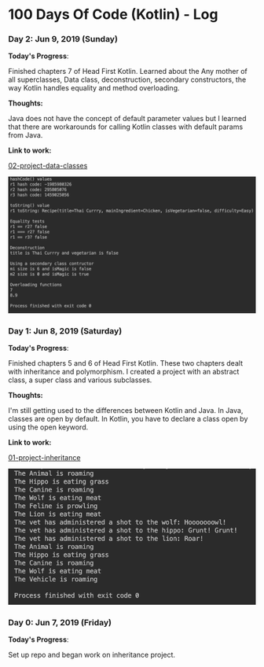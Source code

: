 # 100 Days Of Code (Kotlin) - Log


### Day 2: Jun 9, 2019 (Sunday)

**Today's Progress**: 

Finished chapters 7 of Head First Kotlin.  Learned about the Any mother of all superclasses, Data class, deconstruction, secondary constructors, the way Kotlin handles equality and method overloading. 

**Thoughts:** 

Java does not have the concept of default parameter values but I learned that there are workarounds for calling Kotlin classes with default params from Java.

**Link to work:** 

[02-project-data-classes](https://github.com/mirella4real/100-days-of-kotlin/tree/master/02-project-data-classes/Recipes)

![02-project-data-classes.png](images/02-project-data-classes.png)

### Day 1: Jun 8, 2019 (Saturday)

**Today's Progress**: 

Finished chapters 5 and 6 of Head First Kotlin.  These two chapters dealt with inheritance and polymorphism.  I created a project with an abstract class, a super class and various subclasses. 

**Thoughts:** 

I'm still getting used to the differences between Kotlin and Java. In Java, classes are open by default. In Kotlin, you have to declare a class open by using the open keyword.

**Link to work:** 

[01-project-inheritance](https://github.com/mirella4real/100-days-of-kotlin/tree/master/01-project-inheritance/Animal)

![01-project-inheritance.png](images/01-project-inheritance.png)

### Day 0: Jun 7, 2019 (Friday)

**Today's Progress**: 

Set up repo and began work on inheritance project.

